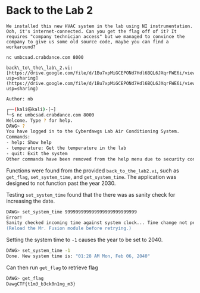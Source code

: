 # Back to the Lab 2
```
We installed this new HVAC system in the lab using NI instrumentation. Ooh, it's internet-connected. Can you get the flag off of it? It requires "company technician access" but we managed to convince the company to give us some old source code, maybe you can find a workaround?

nc umbcsad.crabdance.com 8000

back\_to\_the\_lab\_2.vi: [https://drive.google.com/file/d/1Bu7xpMiGCEPONd7Hdl6BQL6JXqrFWE6i/view?usp=sharing](https://drive.google.com/file/d/1Bu7xpMiGCEPONd7Hdl6BQL6JXqrFWE6i/view?usp=sharing)

Author: nb
```

```bash
┌──(kali㉿kali)-[~]
└─$ nc umbcsad.crabdance.com 8000
Welcome. Type ? for help.
DAWG> ?
You have logged in to the Cyberdawgs Lab Air Conditioning System.
Commands:
- help: Show help
- temperature: Get the temperature in the lab
- quit: Exit the system
Other commands have been removed from the help menu due to security concerns. Please contact the HVAC department.
```

Functions were found from the provided `back_to_the_lab2.vi`, such as `get_flag`,  `set_system_time`, and `get_system_time`. The application was designed to not function past the year 2030. 

Testing `set_system_time` found that the there was as sanity check for increasing the date.
```bash
DAWG> set_system_time 999999999999999999999999999
Error!
Sanity checked incoming time against system clock... Time change not permitted! You can't adjust the system time further out than one year!
(Reload the Mr. Fusion module before retrying.)
```

Setting the system time to `-1` causes the year to be set to 2040.
```bash
DAWG> set_system_time -1
Done. New system time is: "01:28 AM Mon, Feb 06, 2040"
```

Can then run `get_flag` to retrieve flag
```bash
DAWG> get_flag
DawgCTF{t1m3_b3ck0n1ng_m3}
```
